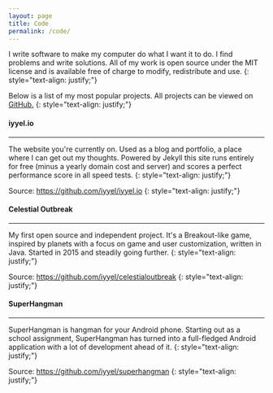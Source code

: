 ```yaml
---
layout: page
title: Code
permalink: /code/
---
```

I write software to make my computer do what I want it to do. I find problems and write solutions. 
All of my work is open source under the MIT license and is available free of charge to modify, redistribute and use.
{: style="text-align: justify;"}

Below is a list of my most popular projects. All projects can be viewed on <a href="https://github.com/iyyel" target="_blnak">GitHub.</a>
{: style="text-align: justify;"}
<br>

#### iyyel.io
<hr>
The website you're currently on. Used as a blog and portfolio, a place where I can get out my thoughts.
Powered by Jekyll this site runs entirely for free (minus a yearly domain cost and server) and scores a
perfect performance score in all speed tests.
{: style="text-align: justify;"}

Source: <a href="https://github.com/iyyel/iyyel.io" target="_blank">https://github.com/iyyel/iyyel.io</a>
{: style="text-align: justify;"}
<br>

#### Celestial Outbreak
<hr>
My first open source and independent project. It's a Breakout-like game, inspired by planets with a focus on
game and user customization, written in Java. Started in 2015 and steadily going further.
{: style="text-align: justify;"}

Source: <a href="https://github.com/iyyel/celestialoutbreak" target="_blank">https://github.com/iyyel/celestialoutbreak</a>
{: style="text-align: justify;"}
<br>

#### SuperHangman
<hr>
SuperHangman is hangman for your Android phone. Starting out as a school assignment, SuperHangman has
turned into a full-fledged Android application with a lot of development ahead of it.
{: style="text-align: justify;"}

Source: <a href="https://github.com/iyyel/SuperHangman" target="_blank">https://github.com/iyyel/superhangman</a>
{: style="text-align: justify;"}
